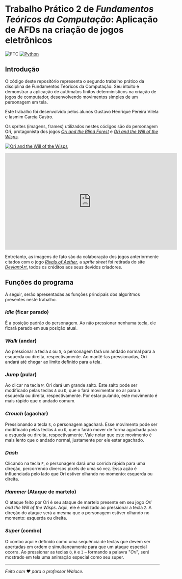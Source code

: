 # Trabalho Prático 2 de _Fundamentos Teóricos da Computação_: Aplicação de AFDs na criação de jogos eletrônicos

![FTC](https://img.shields.io/badge/IFMG-Fundamentos%20Te%C3%B3ricos%20da%20Computa%C3%A7%C3%A3o-960c82)  [![Python](https://img.shields.io/badge/python-3.13.2-db70cb)](https://www.python.org/)

## Introdução
O código deste repositório representa o segundo trabalho prático da disciplina de Fundamentos Teóricos da Computação. Seu intuito é demonstrar a aplicação de autômatos finitos determinísticos na criação de jogos de computador, desenvolvendo movimentos simples de um personagem em tela.

Este trabalho foi desenvolvido pelos alunos Gustavo Henrique Pereira Vilela e Iasmim Garcia Castro.

Os sprites (imagens, frames) utilizados nestes códigos são do personagem Ori, protagonista dos jogos _[Ori and the Blind Forest](https://store.steampowered.com/app/387290/Ori_and_the_Blind_Forest_Definitive_Edition/?curator_clanid=37856651)_ e _[Ori and the Will of the Wisps](https://store.steampowered.com/app/1057090/Ori_and_the_Will_of_the_Wisps/?curator_clanid=37856651)_.

[![Ori and the Will of the Wisps](https://img.youtube.com/vi/2reK8k8nwBc/maxresdefault.jpg)](https://www.youtube.com/watch?v=2reK8k8nwBc)

<iframe width="560" height="315" src="https://www.youtube.com/embed/2reK8k8nwBc?si=FH1FM4WrwdAINn6j" title="YouTube video player" frameborder="0" allow="accelerometer; autoplay; clipboard-write; encrypted-media; gyroscope; picture-in-picture; web-share" referrerpolicy="strict-origin-when-cross-origin" allowfullscreen></iframe>

Entretanto, as imagens de fato são da colaboração dos jogos anteriormente citados com o jogo _[Rivals of Aether](https://store.steampowered.com/app/383980/Rivals_of_Aether/)_, a _sprite sheet_ foi retirada do site _[DeviantArt](https://www.deviantart.com/1fishmob/art/Ori-Rivals-of-Aether-Sprite-Sheet-863060378)_, todos os créditos aos seus devidos criadores.

## Funções do programa

A seguir, serão apresentadas as funções principais dos algoritmos presentes neste trabalho.

### _Idle_ (ficar parado)

É a posição padrão do personagem. Ao não pressionar nenhuma tecla, ele ficará parado em sua posição atual.

### _Walk_ (andar)

Ao pressionar a tecla `A` ou `D`, o personagem fará um andado normal para a esquerda ou direita, respectivamente. Ao mantê-las pressionadas, Ori andará até chegar ao limite definido para a tela.

### _Jump_ (pular)

Ao clicar na tecla `W`, Ori dará um grande salto. Este salto pode ser modificado pelas teclas `A` ou `D`, que o fará movimentar no ar para a esquerda ou direita, respectivamente. Por estar pulando, este movimento é mais rápido que o andado comum.

### _Crouch_ (agachar)

Pressionando a tecla `S`, o personagem agachará. Esse movimento pode ser modificado pelas teclas `A` ou `D`, que o farão mover de forma agachada para a esqueda ou direita, respectivamente. Vale notar que este movimento é mais lento que o andado normal, justamente por ele estar agachado.

### _Dash_

Clicando na tecla `F`, o personagem dará uma corrida rápida para uma direção, percorrendo diversos pixels de uma só vez. Essa ação é influenciada pelo lado que Ori estiver olhando no momento: esquerda ou direita.

### _Hammer_ (Ataque de martelo)

O ataque feito por Ori é seu ataque de martelo presente em seu jogo _Ori and the Will of the Wisps_. Aqui, ele é realizado ao pressionar a tecla `Z`. A direção do ataque será a mesma que o personagem estiver olhando no momento: esquerda ou direita.

### _Super_ (combo)

O combo aqui é definido como uma sequência de teclas que devem ser apertadas em ordem e simultaneamente para que um ataque especial ocorra. Ao pressionar as teclas `O`, `R` e `I` – formando a palavra "_Ori_", será mostrado em tela uma animação especial como seu super.

---

_Feito com ❤️ para o professor Walace._